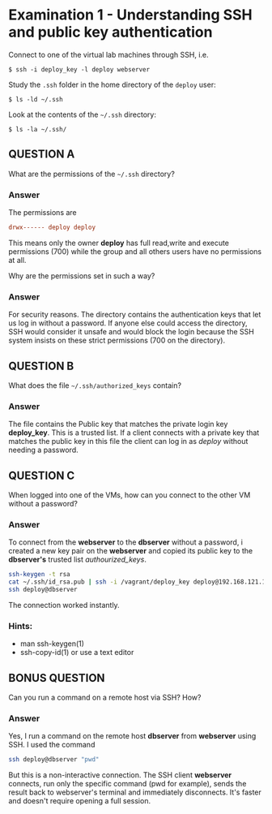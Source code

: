 # Examination 1 - Understanding SSH and public key authentication

Connect to one of the virtual lab machines through SSH, i.e.

    $ ssh -i deploy_key -l deploy webserver

Study the `.ssh` folder in the home directory of the `deploy` user:

    $ ls -ld ~/.ssh

Look at the contents of the `~/.ssh` directory:

    $ ls -la ~/.ssh/

## QUESTION A

What are the permissions of the `~/.ssh` directory?
### Answer
The permissions are 
``` ini
drwx------ deploy deploy 
```
This means only the owner **deploy** has full read,write and execute permissions (700) while the group and all others users have no permissions at all.


Why are the permissions set in such a way?
### Answer
For security reasons. The directory contains the authentication keys that let us log in without a password. If anyone else could access the directory, SSH would consider it unsafe and would block the login because the SSH system insists on these strict permissions (700 on the directory).

## QUESTION B

What does the file `~/.ssh/authorized_keys` contain?
### Answer
The file contains the Public key that matches the private login key **deploy_key**. This is a trusted list. If a client connects with a private key that matches the public key in this file the client can log in as *deploy* without needing a password.

## QUESTION C

When logged into one of the VMs, how can you connect to the
other VM without a password?
### Answer
To connect from the **webserver** to the **dbserver** without a password, i created a new key pair on the **webserver** and copied its public key to the **dbserver's** trusted list *authourized_keys*.
 
```bash
ssh-keygen -t rsa
cat ~/.ssh/id_rsa.pub | ssh -i /vagrant/deploy_key deploy@192.168.121.142 'cat >> ~/.ssh/authorized_keys'
ssh deploy@dbserver
```
The connection worked instantly.


### Hints:

* man ssh-keygen(1)
* ssh-copy-id(1) or use a text editor

## BONUS QUESTION

Can you run a command on a remote host via SSH? How?
### Answer
Yes, I run a command on the remote host **dbserver** from **webserver** using SSH. I used the command
```bash
ssh deploy@dbserver "pwd"
```
But this is a non-interactive connection. The SSH client **webserver** connects, run only the specific command (pwd for example), sends the result back to webserver's terminal and immediately disconnects. It's faster and doesn't require opening a full session.